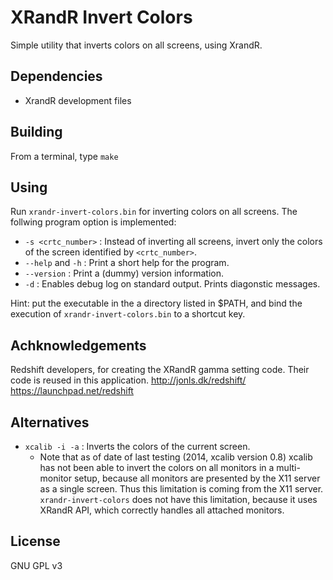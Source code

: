 XRandR Invert Colors
====================

Simple utility that inverts colors on all screens, using XrandR.

Dependencies
-------------
- XrandR development files


Building
--------
From a terminal, type `make`


Using
-----
Run `xrandr-invert-colors.bin` for inverting colors on all screens.
The follwing program option is implemented:

* `-s <crtc_number>` : Instead of inverting all screens, invert only the colors of the screen identified by `<crtc_number>`.
* `--help` and `-h` : Print a short help for the program.
* `--version` : Print a (dummy) version information.
* `-d` : Enables debug log on standard output. Prints diagonstic messages.

Hint: put the executable in the a directory listed in $PATH, and bind the execution of `xrandr-invert-colors.bin` to a shortcut key.


Achknowledgements
-----------------

Redshift developers, for creating the XRandR gamma setting code. Their code is reused in this application.
http://jonls.dk/redshift/
https://launchpad.net/redshift

Alternatives
-------------
* `xcalib -i -a` : Inverts the colors of the current screen. 
  * Note that as of date of last testing (2014, xcalib version 0.8) xcalib has not been able to invert the colors on all monitors in a multi-monitor setup, because all monitors are presented by the X11 server as a single screen. Thus this limitation is coming from the X11 server. `xrandr-invert-colors` does not have this limitation, because it uses XRandR API, which correctly handles all attached monitors.

License
-------
GNU GPL v3



